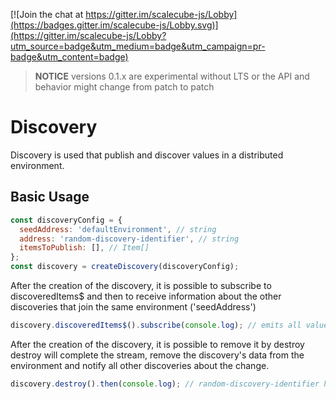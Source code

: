 [![Join the chat at https://gitter.im/scalecube-js/Lobby](https://badges.gitter.im/scalecube-js/Lobby.svg)](https://gitter.im/scalecube-js/Lobby?utm_source=badge&utm_medium=badge&utm_campaign=pr-badge&utm_content=badge)

> **NOTICE** versions 0.1.x are experimental without LTS or the API and behavior might change from patch to patch

# Discovery

Discovery is used that publish and discover values in a distributed environment.

## Basic Usage

```javascript
const discoveryConfig = {
  seedAddress: 'defaultEnvironment', // string
  address: 'random-discovery-identifier', // string
  itemsToPublish: [], // Item[]
};
const discovery = createDiscovery(discoveryConfig);
```

After the creation of the discovery, it is possible to subscribe to discoveredItems\$
and then to receive information about the other discoveries that join the same environment ('seedAddress')

```javascript
discovery.discoveredItems$().subscribe(console.log); // emits all values from the other discoveries that are joining the same 'seedAddress'
```

After the creation of the discovery, it is possible to remove it by destroy
destroy will complete the stream, remove the discovery's data from the environment
and notify all other discoveries about the change.

```javascript
discovery.destroy().then(console.log); // random-discovery-identifier has been removed from defaultEnvironment
```
